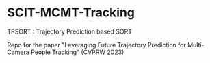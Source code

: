 # SCIT-MCMT-Tracking

TPSORT : Trajectory Prediction based SORT

Repo for the paper "Leveraging Future Trajectory Prediction for Multi-Camera People Tracking" (CVPRW 2023)
